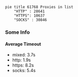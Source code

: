 
```mermaid
pie title 61768 Proxies in list
    "HTTP" : 28641
    "HTTPS": 10637
    "SOCKS" : 30846
```

### Some Info
#### Average Timeout

- mixed: 3.7s
- http: 1.9s
- https: 8.2s
- socks: 5.4s